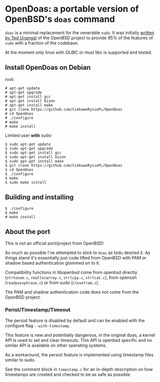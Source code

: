 # OpenDoas: a portable version of OpenBSD's `doas` command

`doas` is a minimal replacement for the venerable `sudo`. It was
initially [written by Ted Unangst](http://www.tedunangst.com/flak/post/doas)
of the OpenBSD project to provide 95% of the features of `sudo` with a
fraction of the codebase.

At the moment only linux with GLIBC or musl libc is supported and tested.


## Install OpenDoas on Debian

root:
```
# apt-get update
# apt-get upgrade
# apt-get install gcc
# apt-get install bison
# apt-get install make
# git clone https://github.com/CiekaweRysiePL/OpenDoas
# cd OpenDoas
# ./configure
# make
# make install
```

Limited user **with** sudo:
```
$ sudo apt-get update
$ sudo apt-get upgrade
$ sudo apt-get install gcc
$ sudo apt-get install bison
$ sudo apt-get install make
$ git clone https://github.com/CiekaweRysiePL/OpenDoas
$ cd OpenDoas
$ ./configure
$ make
$ sudo make install
```

## Building and installing

```
$ ./configure
$ make
# make install
```

## About the port

This is not an official port/project from OpenBSD!

As much as possible I've attempted to stick to `doas` as tedu desired
it. As things stand it's essentially just code lifted from OpenBSD with
PAM or shadow based authentication glommed on to it.

Compatibility functions in libopenbsd come from openbsd directly
(`strtonum.c`, `reallocarray.c`, `strlcpy.c`, `strlcat.c`),
from openssh (`readpassphrase.c`) or from sudo (`closefrom.c`).

The PAM and shadow authentication code does not come from the OpenBSD project.

### Perist/Timestamp/Timeout

The persist feature is disabled by default and can be enabled with the configure
flag `--with-timestamp`.

This feature is new and potentially dangerous, in the original doas, a kernel API
is used to set and clear timeouts. This API is openbsd specific and no similar API
is available on other operating systems.

As a workaround, the persist feature is implemented using timestamp files
similar to sudo.

See the comment block in `timestamp.c` for an in-depth description on how
timestamps are created and checked to be as safe as possible.
